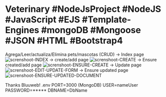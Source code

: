 # Veterinary #NodeJsProject #NodeJS #JavaScript #EJS #Template-Engines #mongoDB #Mongoose #JSON #HTML #Bootstrap4
Agrega/Leer/actualiza/Elimina pets/mascotas (CRUD)
-> Index page
![screnshoot-INDEX](https://github.com/BillyVector117/Veterinary/blob/main/Screenshot_1.png)
-> create/add page
![screnshoot-CREATE](https://github.com/BillyVector117/Veterinary/blob/main/Screenshot_2.png)
-> Ensure created/add page
![screnshoot-ENSURE-CREATE](https://github.com/BillyVector117/Veterinary/blob/main/Screenshot_3.png)
-> Update page
![screnshoot-EDIT-UPDATE-FORM](https://github.com/BillyVector117/Veterinary/blob/main/Screenshot_4.png)
-> Ensure updated page
![screnshoot-ENSURE-UPDATED-DOCUMENT](https://github.com/BillyVector117/Veterinary/blob/main/Screenshot_5.png)

Thanks Bluuweb!
.env
PORT=3000 
(MongoDB)
USER=nameUser
PASSWORD=*****
DBNAME=DbName

